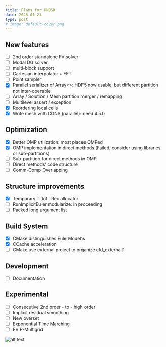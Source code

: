 ```yaml
---
title: Plans for DNDSR
date: 2025-01-21 
type: post
# image: default-cover.png
---
```


## New features

- [ ] 2nd order standalone FV solver
- [ ] Modal DG solver
- [ ] multi-block support
- [ ] Cartesian interpolator + FFT
- [ ] Point sampler
- [x] Parallel serializer of Array<>: HDF5 now usable, but different partition not inter-operable
- [ ] Array / Solution / Mesh partition merger / remapping
- [ ] Multilevel assert / exception
- [x] Reordering local cells
- [x] Write mesh with CGNS (parallel): need 4.5.0

## Optimization

- [x] Better OMP utilization: most places OMPed
- [x] OMP implementation in direct methods (Failed, consider using libraries or sub-partitions)
- [ ] Sub-partition for direct methods in OMP
- [ ] Direct methods' code structure
- [ ] Comm-Comp Overlapping
  
## Structure improvements

- [x] Temporary TDof TRec allocator
- [ ] RunImplicitEuler modularize: in proceeding
- [ ] Packed long argument list
  
## Build System

- [x] CMake distinguishes EulerModel's
- [x] CCache acceleration
- [ ] CMake use external project to organize cfd_external?

## Development

- [ ] Documentation

## Experimental

- [ ] Consecutive 2nd order - to - high order
- [ ] Implicit residual smoothing
- [ ] New overset
- [ ] Exponential Time Marching
- [ ] FV P-Multigrid

![alt text](https://harryzhou2000.github.io/resources-0/curtain_A1C-screen.png)